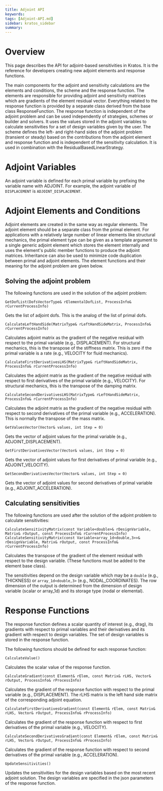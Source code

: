 ```yaml
---
title: Adjoint API
keywords: 
tags: [Adjoint-API.md]
sidebar: kratos_sidebar
summary: 
---
```


# Overview

This page describes the API for adjoint-based sensitivities in Kratos. It is the reference for developers creating new adjoint elements and response functions.

The main components for the adjoint and sensitivity calculations are the elements and conditions, the scheme and the response function. The elements are responsible for providing adjoint and sensitivity matrices which are gradients of the element residual vector. Everything related to the response function is provided by a separate class derived from the base class ResponseFunction. The response function is independent of the adjoint problem and can be used independently of strategies, schemes or builder and solvers. It uses the values stored in the adjoint variables to calculate sensitivities for a set of design variables given by the user. The scheme defines the left- and right-hand sides of the adjoint problem (transient or steady) based on the contributions from the adjoint element and response function and is independent of the sensitivity calculation. It is used in combination with the ResidualBasedLinearStrategy.

# Adjoint Variables

An adjoint variable is defined for each primal variable by prefixing the variable name with ADJOINT. For example, the adjoint variable of `DISPLACEMENT` is `ADJOINT_DISPLACEMENT`.

# Adjoint Elements and Conditions

Adjoint elements are created in the same way as regular elements. The adjoint element should be a separate class from the primal element. For applications with a relatively large number of linear elements like structural mechanics, the primal element type can be given as a template argument to a single generic adjoint element which stores the element internally and uses the element's public member functions to produce the adjoint matrices. Inheritance can also be used to minimize code duplication between primal and adjoint elements. The element functions and their meaning for the adjoint problem are given below.

## Solving the adjoint problem

The following functions are used in the solution of the adjoint problem:

```
GetDofList(DofsVectorType& rElementalDofList, ProcessInfo& rCurrentProcessInfo)
```
Gets the list of adjoint dofs. This is the analog of the list of primal dofs.

```
CalculateLeftHandSide(MatrixType& rLeftHandSideMatrix, ProcessInfo& rCurrentProcessInfo)
```
Calculates adjoint matrix as the gradient of the negative residual with respect to the primal variable (e.g., DISPLACEMENT). For structural mechanics, this is the transpose of the stiffness matrix. This is zero if the primal variable is a rate (e.g., VELOCITY for fluid mechanics).

```
CalculateFirstDerivativesLHS(MatrixType& rLeftHandSideMatrix, ProcessInfo& rCurrentProcessInfo)
```
Calculates the adjoint matrix as the gradient of the negative residual with respect to first derivatives of the primal variable (e.g., VELOCITY). For structural mechanics, this is the transpose of the damping matrix. 

```
CalculateSecondDerivativesLHS(MatrixType& rLeftHandSideMatrix, ProcessInfo& rCurrentProcessInfo)
```
Calculates the adjoint matrix as the gradient of the negative residual with respect to second derivatives of the primal variable (e.g., ACCELERATION). This is normally the transpose of the mass matrix.

```
GetValuesVector(Vector& values, int Step = 0)
```
Gets the vector of adjoint values for the primal variable (e.g., ADJOINT_DISPLACEMENT).

```
GetFirstDerivativesVector(Vector& values, int Step = 0)
```
Gets the vector of adjoint values for first derivatives of primal variable (e.g., ADJOINT_VELOCITY).

```
GetSecondDerivativesVector(Vector& values, int Step = 0)
```
Gets the vector of adjoint values for second derivatives of primal variable (e.g., ADJOINT_ACCELERATION).

## Calculating sensitivities

The following functions are used after the solution of the adjoint problem to calculate sensitivities:

```
CalculateSensitivityMatrix(const Variable<double>& rDesignVariable, Matrix& rOutput, const ProcessInfo& rCurrentProcessInfo)
CalculateSensitivityMatrix(const Variable<array_1d<double,3>>& rDesignVariable, Matrix& rOutput, const ProcessInfo& rCurrentProcessInfo)
```
Calculates the transpose of the gradient of the element residual with respect to the design variable. (These functions must be added to the element base class).

The sensitivities depend on the design variable which may be a `double` (e.g., THICKNESS) or `array_1d<double,3>` (e.g., NODAL_COORDINATES). The row dimension of the output is determined from the dimension of design variable (scalar or array_1d) and its storage type (nodal or elemental).

# Response Functions

The response function defines a scalar quantity of interest (e.g., drag), its gradients with respect to primal variables and their derivatives and its gradient with respect to design variables. The set of design variables is stored in the response function.

The following functions should be defined for each response function:

```
CalculateValue()
```
Calculates the scalar value of the response function.

```
CalculateGradient(const Element& rElem, const Matrix& rLHS, Vector& rOutput, ProcessInfo& rProcessInfo)
```
Calculates the gradient of the response function with respect to the primal variable (e.g., DISPLACEMENT). The rLHS matrix is the left hand side matrix of the corresponding adjoint equation.

```
CalculateFirstDerivativesGradient(const Element& rElem, const Matrix& rLHS, Vector& rOutput, ProcessInfo& rProcessInfo)
```
Calculates the gradient of the response function with respect to first derivatives of the primal variable (e.g., VELOCITY).

```
CalculateSecondDerivativesGradient(const Element& rElem, const Matrix& rLHS, Vector& rOutput, ProcessInfo& rProcessInfo)
```
Calculates the gradient of the response function with respect to second derivatives of the primal variable (e.g., ACCELERATION).

```
UpdateSensitivities()
```
Updates the sensitivities for the design variables based on the most recent adjoint solution. The design variables are specified in the json parameters of the response function.